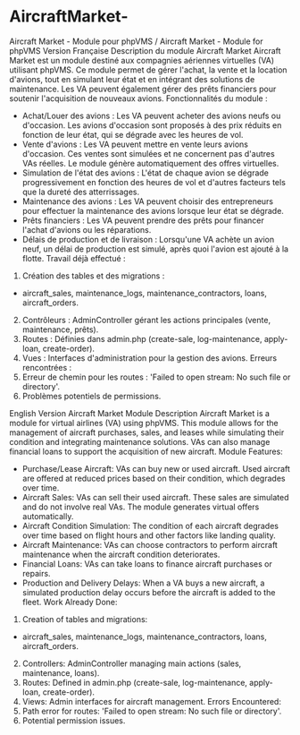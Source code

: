 # AircraftMarket-
Aircraft Market - Module pour phpVMS / Aircraft Market - Module for phpVMS
Version Française
Description du module Aircraft Market
Aircraft Market est un module destiné aux compagnies aériennes virtuelles (VA) utilisant phpVMS. Ce module permet de gérer l'achat, la vente et la location d'avions, tout en simulant leur état et en intégrant des solutions de maintenance. Les VA peuvent également gérer des prêts financiers pour soutenir l'acquisition de nouveaux avions.
Fonctionnalités du module :
- Achat/Louer des avions : Les VA peuvent acheter des avions neufs ou d'occasion. Les avions d'occasion sont proposés à des prix réduits en fonction de leur état, qui se dégrade avec les heures de vol.
- Vente d'avions : Les VA peuvent mettre en vente leurs avions d'occasion. Ces ventes sont simulées et ne concernent pas d'autres VAs réelles. Le module génère automatiquement des offres virtuelles.
- Simulation de l'état des avions : L'état de chaque avion se dégrade progressivement en fonction des heures de vol et d'autres facteurs tels que la dureté des atterrissages.
- Maintenance des avions : Les VA peuvent choisir des entrepreneurs pour effectuer la maintenance des avions lorsque leur état se dégrade.
- Prêts financiers : Les VA peuvent prendre des prêts pour financer l'achat d'avions ou les réparations.
- Délais de production et de livraison : Lorsqu'une VA achète un avion neuf, un délai de production est simulé, après quoi l'avion est ajouté à la flotte.
Travail déjà effectué :
1. Création des tables et des migrations :
- aircraft_sales, maintenance_logs, maintenance_contractors, loans, aircraft_orders.
2. Contrôleurs : AdminController gérant les actions principales (vente, maintenance, prêts).
3. Routes : Définies dans admin.php (create-sale, log-maintenance, apply-loan, create-order).
4. Vues : Interfaces d'administration pour la gestion des avions.
Erreurs rencontrées :
1. Erreur de chemin pour les routes : 'Failed to open stream: No such file or directory'.
2. Problèmes potentiels de permissions.


English Version
Aircraft Market Module Description
Aircraft Market is a module for virtual airlines (VA) using phpVMS. This module allows for the management of aircraft purchases, sales, and leases while simulating their condition and integrating maintenance solutions. VAs can also manage financial loans to support the acquisition of new aircraft.
Module Features:
- Purchase/Lease Aircraft: VAs can buy new or used aircraft. Used aircraft are offered at reduced prices based on their condition, which degrades over time.
- Aircraft Sales: VAs can sell their used aircraft. These sales are simulated and do not involve real VAs. The module generates virtual offers automatically.
- Aircraft Condition Simulation: The condition of each aircraft degrades over time based on flight hours and other factors like landing quality.
- Aircraft Maintenance: VAs can choose contractors to perform aircraft maintenance when the aircraft condition deteriorates.
- Financial Loans: VAs can take loans to finance aircraft purchases or repairs.
- Production and Delivery Delays: When a VA buys a new aircraft, a simulated production delay occurs before the aircraft is added to the fleet.
Work Already Done:
1. Creation of tables and migrations:
- aircraft_sales, maintenance_logs, maintenance_contractors, loans, aircraft_orders.
2. Controllers: AdminController managing main actions (sales, maintenance, loans).
3. Routes: Defined in admin.php (create-sale, log-maintenance, apply-loan, create-order).
4. Views: Admin interfaces for aircraft management.
Errors Encountered:
1. Path error for routes: 'Failed to open stream: No such file or directory'.
2. Potential permission issues.



